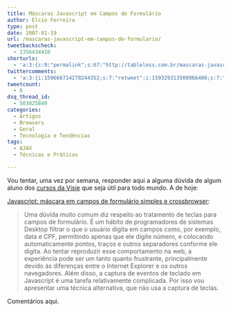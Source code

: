 ```yaml
---
title: Máscaras Javascript em Campos de Formulário
author: Elcio Ferreira
type: post
date: 2007-01-19
url: /mascaras-javascript-em-campos-de-formulario/
tweetbackscheck:
  - 1356434410
shorturls:
  - 'a:3:{s:9:"permalink";s:67:"http://tableless.com.br/mascaras-javascript-em-campos-de-formulario";s:7:"tinyurl";s:26:"http://tinyurl.com/3tvn47c";s:4:"isgd";s:19:"http://is.gd/fd1N8J";}'
twittercomments:
  - 'a:3:{i:159666714278244352;s:7:"retweet";i:159329313508966400;s:7:"retweet";i:159315427296681984;s:7:"retweet";}'
tweetcount:
  - 6
dsq_thread_id:
  - 503025849
categories:
  - Artigos
  - Browsers
  - Geral
  - Tecnologia e Tendências
tags:
  - AJAX
  - Técnicas e Práticas

---
```

Vou tentar, uma vez por semana, responder aqui a alguma dúvida de algum aluno dos [cursos da Visie][1] que seja útil para todo mundo. A de hoje:

[Javascript: máscara em campos de formulário simples e crossbrowser][2]:

> Uma dúvida muito comum diz respeito ao tratamento de teclas para campos de formulário. É um hábito de programadores de sistemas Desktop filtrar o que o usuário digita em campos como, por exemplo, data e CPF, permitindo apenas que ele digite número, e colocando automaticamente pontos, traços e outros separadores conforme ele digita. Ao tentar reproduzir esse comportamento na web, a experiência pode ser um tanto quanto frustrante, principalmente devido às diferenças entre o Internet Explorer e os outros navegadores. Além disso, a captura de eventos de teclado em Javascript é uma tarefa relativamente complicada. Por isso vou apresentar uma técnica alternativa, que não usa a captura de teclas.

Comentários aqui.

 [1]: http://visie.com.br/cursos
 [2]: http://elcio.com.br/ajax/mascara/